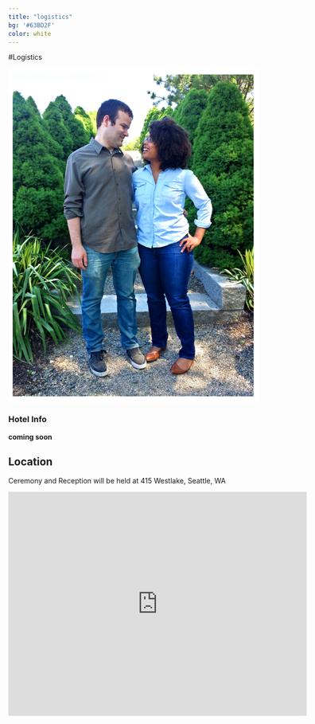 ```yaml
---
title: "logistics"
bg: '#63BD2F'
color: white
---
```


#Logistics




<div>
<img src="img/us/engagment_looking_border.jpg" alt="see you at the wedding!" title="see you at the wedding!" align="middle">
</div>





### Hotel Info

**coming soon**

<!--

[**Hotel Info**](http://hotellink.com)
hotel description 


[**Hotel Info**](http://hotellink.com)
hotel description 

[**Hotel Info**](http://hotellink.com)
hotel description 


-->
<div>
<h2>Location</h2>
    <p>Ceremony and Reception will be held at 415 Westlake, Seattle, WA</p>
</div>
  

<div class="icontain">
<iframe width="600"
height="450"
frameborder="0" style="border:0" src="https://www.google.com/maps/embed/v1/place?key=AIzaSyBWgLncJJvR2OskQhJpjEYCNzvCGNx1rJA
&q=Union+Church+Seattle+WA" allowfullscreen>
</iframe>
</div>
